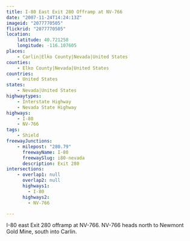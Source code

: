 ```yaml
---
title: I-80 East Exit 280 Offramp at NV-766
date: "2007-11-24T14:24:13Z"
imageid: "2077770505"
flickrid: "2077770505"
location:
    latitude: 40.721258
    longitude: -116.107605
places:
    - Carlin|Elko County|Nevada|United States
counties:
    - Elko County|Nevada|United States
countries:
    - United States
states:
    - Nevada|United States
highwaytypes:
    - Interstate Highway
    - Nevada State Highway
highways:
    - I-80
    - NV-766
tags:
    - Shield
freewayJunctions:
    - milepost: "280.79"
      freewayName: I-80
      freewaySlug: i80-nevada
      description: Exit 280
intersections:
    - overlap1: null
      overlap2: null
      highways1:
        - I-80
      highways2:
        - NV-766

---
```

I-80 east Exit 280 offramp at NV-766.  NV-766 heads north to Newmont Gold Mine, south into Carlin.